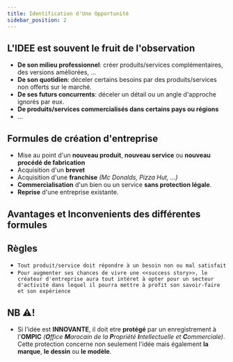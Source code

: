```yaml
---
title: Identification d'Une Opportunité
sidebar_position: 2
---
```


## L'IDEE est souvent le fruit de l'observation

- **De son milieu professionnel**: créer produits/services complémentaires, des versions améliorées, ...
- **De son quotidien**: déceler certains besoins par des produits/services non offerts sur le marché.
- **De ses futurs concurrents**: déceler un détail ou un angle d'approche ignorés par eux.
- **De produits/services commercialisés dans certains pays ou régions**
- ...

## Formules de création d'entreprise

- Mise au point d'un **nouveau produit**, **nouveau service** ou **nouveau procédé de fabrication**
- Acquisition d'un **brevet**
- Acquisition d'une **franchise** _(Mc Donalds, Pizza Hut, ...)_
- **Commercialisation** d'un bien ou un service **sans protection légale**.
- **Reprise** d'une entreprise existante.

## Avantages et Inconvenients des différentes formules

## Règles

- `Tout produit/service doit répondre à un besoin non ou mal satisfait`
- `Pour augmenter ses chances de vivre une <<success story>>, le créateur d'entreprise aura tout intéret à opter pour un secteur d'activité dans lequel il pourra mettre à profit son savoir-faire et son expérience`

## NB ⚠!

- Si l'idée est **INNOVANTE**, il doit etre **protégé** par un enregistrement à l'**OMPIC** _(**O**ffice **M**arocain de la **P**ropriété **I**ntellectuelle et **C**ommerciale)_. Cette protection concerne non seulement l'idée mais également **la marque**, **le dessin** ou **le modèle**.
